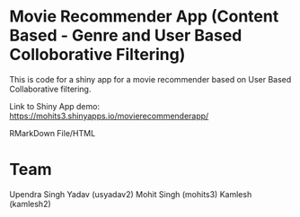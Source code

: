 # Movie Recommender App (Content Based - Genre and User Based Colloborative Filtering)

This is code for a shiny app for a movie recommender based on User Based Collaborative filtering. 

Link to Shiny App demo:
https://mohits3.shinyapps.io/movierecommenderapp/

RMarkDown File/HTML
 
 
# Team 
Upendra Singh Yadav (usyadav2)
Mohit Singh (mohits3)
Kamlesh (kamlesh2)
